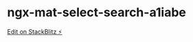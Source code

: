 # ngx-mat-select-search-a1iabe

[Edit on StackBlitz ⚡️](https://stackblitz.com/edit/ngx-mat-select-search-a1iabe)